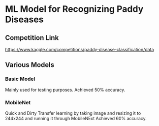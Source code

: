 # ML Model for Recognizing Paddy Diseases

## Competition Link
https://www.kaggle.com/competitions/paddy-disease-classification/data

## Various Models

### Basic Model
Mainly used for testing purposes.
Achieved 50% accuracy.

### MobileNet
Quick and Dirty Transfer learning by taking image and resizing it to 244x244 and running it through MobileNExt
Achieved 60% accuracy.
